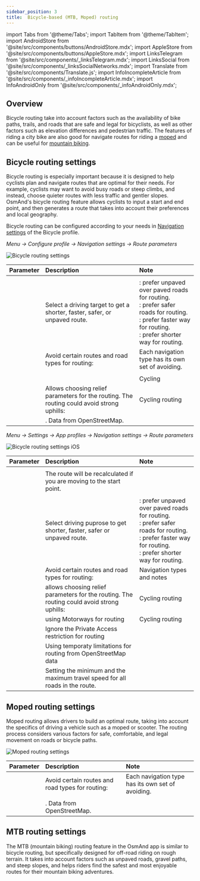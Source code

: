 ```yaml
---
sidebar_position: 3
title:  Bicycle-based (MTB, Moped) routing
---
```


import Tabs from '@theme/Tabs';
import TabItem from '@theme/TabItem';
import AndroidStore from '@site/src/components/buttons/AndroidStore.mdx';
import AppleStore from '@site/src/components/buttons/AppleStore.mdx';
import LinksTelegram from '@site/src/components/_linksTelegram.mdx';
import LinksSocial from '@site/src/components/_linksSocialNetworks.mdx';
import Translate from '@site/src/components/Translate.js';
import InfoIncompleteArticle from '@site/src/components/_infoIncompleteArticle.mdx';
import InfoAndroidOnly from '@site/src/components/_infoAndroidOnly.mdx';

<InfoIncompleteArticle/>

## Overview

Bicycle routing take into account factors such as the availability of bike paths, trails, and roads that are safe and legal for bicyclists, as well as other factors such as elevation differences and pedestrian traffic. The features of riding a city bike are also good for navigate routes for riding a [moped](#moped-routing-settings) and can be useful for [mountain biking](#mtb-routing-settings).


## Bicycle routing settings

Bicycle routing is especially important because it is designed to help cyclists plan and navigate routes that are optimal for their needs. For example, cyclists may want to avoid busy roads or steep climbs, and instead, choose quieter routes with less traffic and gentler slopes. OsmAnd's bicycle routing feature allows cyclists to input a start and end point, and then generates a route that takes into account their preferences and local geography.  

Bicycle routing can be configured according to your needs in [Navigation settings](../../navigation/#navigation-settings) of the Bicycle profile.

<Tabs groupId="operating-systems">

<TabItem value="android" label="Android">  

*Menu → Configure profile → Navigation settings → Route parameters*

![Bicycle routing settings](@site/static/img/navigation/routing/Bicycle-based_bicycle_andr-4.png)  


| Parameter | Description | Note |
|:------------|:---------------|:---------------|
| *<Translate android="true" ids="fast_route_mode"/>* |  <Translate android="true" ids="fast_route_mode_descr"/>    |              |
| *<Translate android="true" ids="routing_attr_driving_style_name"/>*   |  Select a driving target to get a shorter, faster, safer, or unpaved route. | *<Translate android="true" ids="routing_attr_driving_style_prefer_unpaved_name"/>*: prefer unpaved over paved roads for routing. <br />  *<Translate android="true" ids="routing_attr_driving_style_safety_name"/>*: prefer safer roads for routing. <br /> *<Translate android="true" ids="routing_attr_driving_style_balance_name"/>*: prefer faster way for routing. <br />  *<Translate android="true" ids="routing_attr_driving_style_speed_name"/>*: prefer shorter way for routing. <br />     |
| *<Translate android="true" ids="impassable_road"/>* |  Avoid certain routes and road types for routing:    |  Each navigation type has its own set of avoiding.  |
| *<Translate android="true" ids="routing_attr_allow_private_name"/>* |  <Translate android="true" ids="routing_attr_allow_private_description"/>  |    |
| *<Translate android="true" ids="routing_attr_allow_motorway_name"/>* |  <Translate android="true" ids="routing_attr_allow_motorway_description"/>  | Cycling |
| *<Translate android="true" ids="routing_attr_height_obstacles_name"/>* |  Allows choosing relief parameters for the routing. The routing could avoid strong uphills:   |   Cycling routing |
| *<Translate android="true" ids="temporary_conditional_routing"/>* |  <Translate android="true" ids="temporary_conditional_routing_descr"/>. Data from OpenStreetMap. |    |  

</TabItem>

<TabItem value="ios" label="iOS">

*Menu → Settings → App profiles → Navigation settings → Route parameters*

![Bicycle routing settings iOS](@site/static/img/navigation/routing/Bicycle-based_bicycle__ios_1.png)  


| Parameter | Description | Note |
|:------------|:---------------|:---------------|
| *<Translate ios="true" ids="recalculate_route"/>* |  <Translate ios="true" ids="route_recalculation_descr"/>    |              |
| *<Translate ios="true" ids="recalculate_wrong_dir"/>*  |  The route will be recalculated if you are moving to the start point.   |              |
| *<Translate android="true" ids="fast_route_mode"/>* |  <Translate android="true" ids="fast_route_mode_descr"/>    |              |
| *<Translate ios="true" ids="routing_attr_driving_style_name"/>*   |  Select driving puprose to get shorter, faster, safer or unpaved route. | *<Translate ios="true" ids="routing_attr_driving_style_prefer_unpaved_name"/>*: prefer unpaved over paved roads for routing. <br />  *<Translate ios="true" ids="routing_attr_driving_style_safety_name"/>*: prefer safer roads for routing. <br /> *<Translate ios="true" ids="routing_attr_driving_style_balance_name"/>*: prefer faster way for routing. <br />  *<Translate ios="true" ids="routing_attr_driving_style_speed_name"/>*: prefer shorter way for routing. <br />     |
| *<Translate ios="true" ids="impassable_road"/>* |  Avoid certain routes and road types for routing:    |   Navigation types and notes           |
| *<Translate ios="true" ids="preferred_terrain"/>* |  allows choosing relief parameters for the routing. The routing could avoid strong uphills:   |   Cycling routing |  
| *<Translate ios="true" ids="routing_attr_allow_motorway_name"/>* |  using Motorways for routing  |   Cycling routing |
| *<Translate ios="true" ids="routing_attr_allow_private_name"/>* |  Ignore the Private Access restriction for routing  |    |
| *<Translate ios="true" ids="consider_limitations_param"/>* |  Using temporaty limitations for routing from OpenStreetMap data  |    |
| *<Translate ios="true" ids="road_speeds"/>* |  Setting the minimum and the maximum travel speed for all roads in the route.  |    |

</TabItem>

</Tabs>


## Moped routing settings

<InfoAndroidOnly/>

Moped routing allows drivers to build an optimal route, taking into account the specifics of driving a vehicle such as a moped or scooter. The routing process considers various factors for safe, comfortable, and legal movement on roads or bicycle paths.

![Moped routing settings](@site/static/img/navigation/routing/Bicycle-based_Moped_andr-1.png)  

| Parameter | Description | Note |
|:------------|:---------------|:---------------|
| *<Translate android="true" ids="impassable_road"/>* |  Avoid certain routes and road types for routing:    |  Each navigation type has its own set of avoiding.  |
| *<Translate android="true" ids="routing_attr_allow_private_name"/>* |  <Translate android="true" ids="routing_attr_allow_private_description"/>  |    | 
| *<Translate android="true" ids="temporary_conditional_routing"/>* |  <Translate android="true" ids="temporary_conditional_routing_descr"/>. Data from OpenStreetMap. |    |


## MTB routing settings

The MTB (mountain biking) routing feature in the OsmAnd app is similar to bicycle routing, but specifically designed for off-road riding on rough terrain. It takes into account factors such as unpaved roads, gravel paths, and steep slopes, and helps riders find the safest and most enjoyable routes for their mountain biking adventures.

